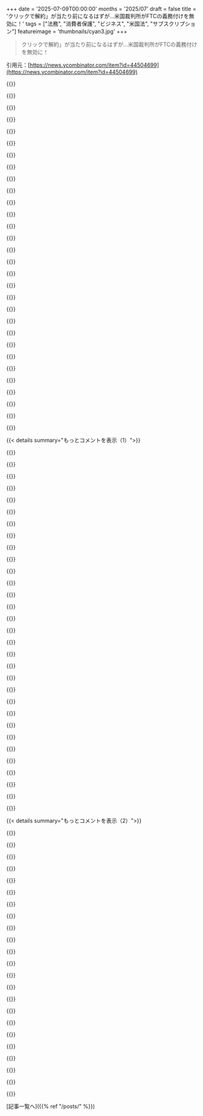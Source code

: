 +++
date = '2025-07-09T00:00:00'
months = '2025/07'
draft = false
title = 'クリックで解約」が当たり前になるはずが…米国裁判所がFTCの義務付けを無効に！'
tags = ["法務", "消費者保護", "ビジネス", "米国法", "サブスクリプション"]
featureimage = 'thumbnails/cyan3.jpg'
+++

> クリックで解約」が当たり前になるはずが…米国裁判所がFTCの義務付けを無効に！

引用元：[https://news.ycombinator.com/item?id=44504699](https://news.ycombinator.com/item?id=44504699)




{{<matomeQuote body="手続きの不備でFTCの規則が無効になったんだって。1億ドル以上の経済効果がある場合、事前分析が必要なのにFTCはそれを見積もり不足って判断されたんだ。もしこれを許したら、他の政府機関もわざと低く見積もるようになるって裁判官は言ってるね。" userName="ApolloFortyNine" createdAt="2025/07/09 15:53:24" color="#45d325">}}




{{<matomeQuote body="裁判所は法律に基づいて判決を下すって言うけど、Wickard v Filburn（1942）みたいに自家栽培まで「州際通商」って解釈する例もあるよ。法律の解釈って、結局のところ金持ちや権力者に都合の良いように選ばれてるんじゃないかな。" userName="Buttons840" createdAt="2025/07/09 18:47:51" color="">}}




{{<matomeQuote body="1億ドルの経済効果って基準、たった10個の信号機代くらいでしょ？<br>アメリカには3300万もの企業があるのに、そんな基準おかしいよ。でも、その基準を無視するのもどうかと思うね。だって数人が少し議論するだけでも、企業の時間コスト考えたら簡単に1億ドル超えちゃうし。" userName="Glyptodon" createdAt="2025/07/09 17:35:13" color="">}}




{{<matomeQuote body="企業が解約しにくくするために、わざとシステムを複雑にしたのが問題だよね。その修正コストは、企業の不公平なやり方が招いた結果だよ。もし最初から「クリックで解約」みたいにシンプルにしてたら、もっと経済が活性化したはずなのに。" userName="gmd63" createdAt="2025/07/09 17:54:28" color="#ff5c5c">}}




{{<matomeQuote body="これは企業寄り・消費者無視の最高裁の判決だよ。政府と裁判所は、消費者を助ける力を邪魔してるだけ。あるロースクールの学生が、Scalia判事を「企業の味方で、常に企業に投票するハッカー」って見抜いてたって話、まさにそれだね。" userName="marricks" createdAt="2025/07/09 17:12:55" color="">}}




{{<matomeQuote body="裁判所は法律に則る時と、都合の良い結論を出す時があるって話だね。法律が選択的に適用されるのはその通り。でも今回のケースでは、不合理で違法な結論を求めず、法律通りにやったことを批判すべきじゃないと思うよ。" userName="margalabargala" createdAt="2025/07/09 19:44:35" color="">}}




{{<matomeQuote body="解約が簡単になると、もっと多くの人が解約して、業界全体で1億ドルをはるかに超える影響が出るってことなのかな？" userName="sebzim4500" createdAt="2025/07/09 18:03:03" color="">}}




{{<matomeQuote body="FTCが常に低く見積もるようになるって話、見逃しちゃいけないよ。これは単なる消費者いじめじゃないんだ。チェックアンドバランスをしっかり保つためには、こういう小さな行動も大切だってこと。" userName="pinkmuffinere" createdAt="2025/07/09 17:24:53" color="">}}




{{<matomeQuote body="1億ドルの基準って、もしかしたら45年前の法律から来てるのかもね。今だと4億ドル近くになるはずなのに、インフレに連動してないのは残念だね。こういう情報、探すの本当大変だよ。[1] - https://www.nrc.gov/about-nrc/regulatory/rulemaking/flexibil...[2] - https://www.congress.gov/bill/104th-congress/senate-bill/942" userName="slg" createdAt="2025/07/09 17:49:15" color="#45d325">}}




{{<matomeQuote body="いや、1億ドルって数字は変更を実装するコストであって、影響を受ける企業の利益への影響じゃないと思うな。" userName="jakeydus" createdAt="2025/07/09 18:07:15" color="">}}




{{<matomeQuote body="問題は、裁判所が一部しか法の支配に従わないなら、その選択的な適用が法の外の意図のためかもしれないって考えるべきってことだよ。たまに法と一致しても、裁判官が本当の動機を隠すために法を使ってるだけで、実際には法を完全に無視してる事実は変わらないね。" userName="lisper" createdAt="2025/07/09 20:16:00" color="#45d325">}}




{{<matomeQuote body="確かに、異論はないよ。ただ言いたいのは、「ほとんどの場合法を無視する」状態から「常に法を無視する」状態へ移行するのが解決策じゃないってことだよ。" userName="margalabargala" createdAt="2025/07/11 15:59:12" color="#785bff">}}




{{<matomeQuote body="やっぱり、あの人が正しいと思うな…専門用語は“経済的影響”で、“実装コスト”じゃないよ。" userName="cortesoft" createdAt="2025/07/09 18:10:13" color="">}}




{{<matomeQuote body="ある意味、そういうことだよね。もし裁判所が一方の階級に選択的に有利な判決を下して、俺たちに何もできないなら、最善の策は選択的に彼らに不利な判決を促すことかもしれないね。" userName="BriggyDwiggs42" createdAt="2025/07/10 18:46:41" color="">}}




{{<matomeQuote body="もし1億ドルの影響ルールが判決理由なら、1億ドル超の詐欺も保護される？結局企業は、欲しくない人や継続課金を知らない人から金を取ってるんだよ。昨日、サービスを解約しようとしたら、小さく「1か月一時停止」と。解約したいのに！これで何人が引っかかってるのか。メールしたらCEOがポリシー変更すると言ったけど、信用してないね。" userName="pedalpete" createdAt="2025/07/09 22:16:22" color="#ff33a1">}}




{{<matomeQuote body="＞＞それは企業寄りで消費者には厳しいSupreme Courtだね<br>そうかもね？でも、これはSupreme Courtじゃないよ。「…was vacated by the US Court of Appeals for the 8th Circuit.」なんだから。" userName="skeeter2020" createdAt="2025/07/09 17:25:30" color="#785bff">}}




{{<matomeQuote body="正直、後者の方がいいな。そうすれば彼らのもっともらしい否認の可能性が消えて、裁判所が暴走してるってことが明らかになるからね。" userName="lisper" createdAt="2025/07/11 17:52:01" color="">}}




{{<matomeQuote body="バカげてるのは、顧客が使わないサブスクの追加月数に払った1億ドル以上もの損失を誰も気にしてないことだよ。俺は対抗するルールがあるべきだと思う。例えば、顧客の影響がXドルなら企業の損失がいくらでも関係ないとか、あるいはどちらか高い方が勝つとか、よく分からないけどさ。" userName="didibus" createdAt="2025/07/09 20:37:29" color="#45d325">}}




{{<matomeQuote body="そして企業は人なんだ…" userName="chairmansteve" createdAt="2025/07/09 20:47:26" color="">}}




{{<matomeQuote body="企業も権利を持ってる人たちで構成されてるって思わない？" userName="parineum" createdAt="2025/07/10 23:35:25" color="">}}




{{<matomeQuote body="政府の法律や規制が特定の金額に言及するのに、なんでインフレに連動しないのか謎だよね。めちゃくちゃだよ。この仕事は主に労働統計局がCPIでやってるけど、食品や燃料は含まないんだ。BEAもインフレの指標をいくつか維持してるけど、これらは不安定で国際政治にも影響される。お金の供給量のインフレは、お金が作られる過程が複雑だからこれまた厄介。お金に関わる法律をより分かりやすくするには、より健全で透明な金融政策が必要だね。" userName="jMyles" createdAt="2025/07/10 02:51:39" color="#ff33a1">}}




{{<matomeQuote body="それは分析を要求する法律に対するまともな議論だけど、裁判官がFTCに法律違反を許すべきだという良い議論にはならないよ。" userName="pavon" createdAt="2025/07/09 19:36:03" color="#785bff">}}




{{<matomeQuote body="俺もそう思ったけど、記事の判決によると、正当化の根拠は「順守コスト」の計算から来てるみたいだよ。行政法判事が、この規則の影響がしきい値を超え、順守コストが1億ドルを超えると判断したって、第8巡回区の判決に書いてあった。" userName="jakeydus" createdAt="2025/07/09 18:20:14" color="#785bff">}}




{{<matomeQuote body="「チェック＆バランスを強く保つべき」って文、なんか時制がしっくりこないな。「チェック＆バランスをもう一度強くしよう」みたいな方がいいんじゃない？" userName="antonvs" createdAt="2025/07/09 17:34:06" color="">}}




{{<matomeQuote body="この考え方、ここ数年で増えてるよね。今の米国政権の原因と同じだと思う。「これってたまに一部壊れてるなら、もう全部壊しちゃえ。そしたらもっと良くなる！」みたいな。何か高次の力が後から現れて、完全に壊れたシステムを良いものに置き換えてくれるって信じてるのかな？結局は、前よりもずっと悪くなるだけだと思うよ。" userName="margalabargala" createdAt="2025/07/15 00:41:52" color="#ff5c5c">}}




{{<matomeQuote body="なんで業界と経済を心配するんだ？特に、不正行為をしてる業界なら？顧客が解約できるようになることで“失われる”お金は、顧客が実際に生産的な業界を後押しするためのお金になるんだよ。" userName="gmd63" createdAt="2025/07/09 19:06:02" color="#785bff">}}




{{<matomeQuote body="「多くの判決と同じで、裁判官は常にそうすべきこととして、聞こえの良いことじゃなく実際の法律に基づいて判断した」って意見だけど、「常にそうすべきこと」には意見の余地があるよ。法的プラグマティズムはアメリカ法では有力な理論だからね。" userName="tshaddox" createdAt="2025/07/09 19:49:05" color="#ff33a1">}}




{{<matomeQuote body="「もし1億ドル影響ルールが判決の理由なら、1億ドル以上稼ぐ詐欺は守られちゃうんじゃない？」って？違うよ。1億ドルルールは、1億ドル以上の影響があるものが規制できないって言ってるんじゃなくて、そういうものにはもっと分析が必要だって言ってるだけだからね。" userName="tzs" createdAt="2025/07/09 23:51:42" color="#ff33a1">}}




{{<matomeQuote body="君の言うことは分かるけど、都合の良い時に変な判決を支持するより、悪い判決には長期的に戦う方が、長い目で見たら良い結果になると思うんだ。" userName="margalabargala" createdAt="2025/07/10 19:28:35" color="">}}




{{<matomeQuote body="FTCの「1億ドルルール」って、提案された規制に対して一般からの代替案を募り、それが効果的で安ければ採用するっていうプロセスだよ。このステップが予防する詐欺の額に依存する理由はないって話。<br>公開コメント期間や分析は数ヶ月しかかからないから、全体で見れば大した時間じゃないってさ。" userName="db48x" createdAt="2025/07/10 02:52:44" color="#785bff">}}




{{< details summary="もっとコメントを表示（1）">}}

{{<matomeQuote body="ヨーロッパの消費者保護法はアメリカよりずっと良いよ。ほとんどの国には独自の消費者保護機関があって、どんな苦情でも数ヶ月で解決されるんだ。<br>FTCはいつも悪い側についてるように見えるし、アメリカの消費者保護法はマジでひどいって感じるね。" userName="pjmlp" createdAt="2025/07/09 09:47:09" color="">}}




{{<matomeQuote body="新自由主義的な規制緩和と規制捕獲が、アメリカの連邦消費者保護を事実上ぶち壊しにしたんだよ。どっちが先かは分からないけどね。" userName="b00ty4breakfast" createdAt="2025/07/09 10:00:54" color="">}}




{{<matomeQuote body="どっちに振り切りすぎてもダメなんだよ。<br>アメリカのやり方ってのは、責任とコントロールを等しく分けるように、常識的に法律をゆっくり変えていくことだろ？<br>最近はこの「責任」の部分がどんどんおろそかになってるのが腹立つし、将来的に一番重要になるだろうね。" userName="scrubs" createdAt="2025/07/09 10:29:25" color="">}}




{{<matomeQuote body="アメリカの世紀はもう終わったんじゃないかな。機能する政府を取り戻せるかどうかも怪しいし、世界の地位はどんどん落ちていくだろうね。<br>そのうちアメリカは、資源採掘と汚いマフィア国家に支配された変な田舎みたいになっちゃうかもね。" userName="idiotsecant" createdAt="2025/07/09 11:13:17" color="">}}




{{<matomeQuote body="確かにアメリカの会社って、ヨーロッパの会社より顧客サービスや返金対応が良いことが多いよな。問題が起きるのは、その会社が市場を独占してたり、他に選択肢がない時なんだ。<br>だから、もし健全な競争環境が保たれてれば、消費者保護法とか機関がなくてもアメリカのやり方でいけるんじゃないかな。最近は企業が独占して、株主のためにユーザーをギリギリまで搾取してるのが問題だね。エンシッティフィケーションから抜け出す方法を見つける必要があるよ。" userName="mrtksn" createdAt="2025/07/09 11:54:36" color="#785bff">}}




{{<matomeQuote body="アメリカの会社でヨーロッパより顧客体験が悪い例ある？<br>逆に、AmazonとAppleはしょっちゅう「質問なし返金」してくれるだろ？あれってヨーロッパの規制よりはるかに基準高いぞ。" userName="mrtksn" createdAt="2025/07/09 12:35:48" color="">}}




{{<matomeQuote body="アメリカ人として、アメリカの一極支配が終わるのは大歓迎だよ。どの国の一極支配もいらないね。システム間の競争は世界にとって良いことだ。<br>アメリカが「汚いマフィア国家」になる可能性は低いと思うけど、アメリカの支配に依存してた世界のシステムや同盟関係が変わったり崩れたりするから、世界もアメリカも一度は悪くなるだろうね。" userName="ptero" createdAt="2025/07/09 11:34:45" color="">}}




{{<matomeQuote body="同時に、ヨーロッパの法律のせいでインターネットは「クッキーを承認」バナーだらけになっちゃったけどな。" userName="mindwork" createdAt="2025/07/09 16:59:04" color="">}}




{{<matomeQuote body="州を超えて誰がその役割を担うんだろうね？" userName="DaSHacka" createdAt="2025/07/09 11:26:02" color="">}}




{{<matomeQuote body="アメリカがやらなきゃ中国がやるだけだし、そんな世界には住みたくないでしょ。" userName="ordinaryradical" createdAt="2025/07/09 11:53:27" color="">}}




{{<matomeQuote body="FTCのせいじゃないよ。問題は米国議会が20年間まともに機能してないことだね。彼らはもうちゃんと法律を通さないから、FTCは既存の権限を再解釈して、できる範囲で規制をなんとか押し出そうとしてるだけなんだ。" userName="delfinom" createdAt="2025/07/09 11:02:38" color="#38d3d3">}}




{{<matomeQuote body="米国の覇権は純粋な技術力のおかげで、オッペンハイマーら多くの技術者が最高の兵器やシステムを開発し、妥協なき戦略で世界を支配したんだ。こんな技術力で世界を牛耳れる国は他にないよ。中国もだけど、次のTSMCやSpaceX、OpenAI、Googleは生まれないだろう。技術が勝負だね。今後50～100年の地政学的支配の鍵は、大規模な再利用可能ロケットとAIの統合能力だと思う。戦後の世界秩序は米国に優しかったけど、同じような単一の超大国はもう現れないかもね。" userName="sneak" createdAt="2025/07/09 11:56:19" color="#45d325">}}




{{<matomeQuote body="もしFTCが本来やるべきことをできないなら、存在し続けるFTCのせいだよ。目的に合ってないし、解散すべきだね。" userName="sneak" createdAt="2025/07/09 11:51:41" color="">}}




{{<matomeQuote body="正直、「質問なしの返金」は消費者のためじゃないと思うな。たぶん、返品対応にカスタマーサポートのリソースを割かなくて済むようにしてるんだろうね。高価な商品を何度も返品したら、きっと「質問なし」じゃなくなるはずだよ。" userName="noitpmeder" createdAt="2025/07/09 12:53:39" color="">}}




{{<matomeQuote body="まったく同感だよ。FTCかFCCか知らないけど、米国旅行でアメリカのSIMカードに切り替えると、迷惑SMSが来るようになって、止められないんだ。ヨーロッパの番号だと全然来ないのにね。" userName="aqme28" createdAt="2025/07/09 12:05:27" color="#45d325">}}




{{<matomeQuote body="ヨーロッパの方が断然いいけど、一部の裁判所やDPAs（特にアイルランドのDPA）は残念ながら、めちゃくちゃ企業寄りとして知られてるんだよね。" userName="Tainnor" createdAt="2025/07/09 16:34:13" color="#ff5c5c">}}




{{<matomeQuote body="＞DPA（特にアイルランドのDPA）はめちゃくちゃ企業寄りとして知られてる<br>例を挙げてくれる？アイルランドのDPAの核心的な問題は、リソースがひどく不足していて、世界最大の企業を相手にしてるってことだと思うよ。政府や国民のせいだとも言えるけど、それは変えるのがもっと難しいね（アイルランドは大規模なコロナ＼ウクライナのインフレ急騰後も政府を追い出さなかった唯一の国だから）。" userName="disgruntledphd2" createdAt="2025/07/10 10:22:23" color="#ff5c5c">}}




{{<matomeQuote body="ヨーロッパではSMSってあまり使わないんだよね？でもWhatsAppのスパムはすごいけどさ。" userName="rafram" createdAt="2025/07/09 13:26:04" color="">}}




{{<matomeQuote body="「左へ暴走した」ってのは、クリスチャンの中道男性が大統領になった時でしょ。右へ暴走したら、強制収容所作っちゃうんだからさ。" userName="Arubis" createdAt="2025/07/09 12:28:28" color="">}}




{{<matomeQuote body="消費者保護に反対するやつらマジで頭悪い。スタートアップってタダで金儲けしてんのか？行動ベース広告は全部禁止すべきでしょ。GDPRはバランス取れてるのにさ。ウェブサイトはGoogleにデータ流してるし、PIIブローカーにもデータ渡してる。データ収集しなきゃバナーなんていらないし、企業は金ケチってんの。EUが悪いとか言うなよな。" userName="okanat" createdAt="2025/07/09 17:10:02" color="#ff33a1">}}




{{<matomeQuote body="ヨーロッパがアメリカに逆らわなかったから、アメリカが超大国になったんだ。EUはアメリカよりデカいけど、アメリカと大体意見が合うから、わざわざ対抗したりしなかったんだよ。" userName="bluGill" createdAt="2025/07/09 12:49:32" color="">}}




{{<matomeQuote body="戦後の世界秩序がアメリカに超有利だったって言うけど、なんでそれが続かないと思うわけ？SpaceX、OpenAI、Googleなんて最近できたばっかじゃん。なんで急に終わりになるって決めつけるんだよ。" userName="DaSHacka" createdAt="2025/07/09 12:05:06" color="">}}




{{<matomeQuote body="FTCは、存在する・しないとか、どの法律を施行するか決められないんだ。任務を放棄するのは法律違反になるし、裁判所がFTCの行動を是正するのはシステムがちゃんと動いてる証拠だよ。法律がないなら、それは議会の責任。議会はFTCの存在とか予算、法律を全部コントロールしてるのに、なんで仕事してないんだ？それが問題だよな。" userName="evilduck" createdAt="2025/07/09 13:12:08" color="#ff5c5c">}}




{{<matomeQuote body="なんで中国とか一国だけが世界を動かすって話になるんだ？中国、EU、アメリカが同じくらい影響力を持つのは無理なの？アメリカは右傾化してるし、企業が賄賂で大統領を操れる状況じゃ、アメリカがマシって言えないよ。政府の部門が持ってるはずの権力を、全部大統領に渡してるじゃん。" userName="scarface_74" createdAt="2025/07/09 14:22:08" color="">}}




{{<matomeQuote body="アメリカが「左に暴走した」なんてこと、いつあったんだよ？社会正義の意識はちょっとあったけど、左寄りの経済的な法律には繋がらなかったじゃん。左翼的な運動すら、中道右派に骨抜きにされてきたんだぞ。この「どっちもどっち」って考え方、マジ勘弁してほしい。アメリカの歴史は基本右寄りなんだからさ。" userName="MSFT_Edging" createdAt="2025/07/09 11:56:22" color="">}}




{{<matomeQuote body="どんなに良い意図で作られた法律でも、思わぬ結果が出ちゃうことはある。良い意図だったからって、それが結果の原因じゃないってことにはならないんだよ。" userName="crims0n" createdAt="2025/07/09 18:01:12" color="">}}




{{<matomeQuote body="アメリカがどこまで落ちるか次第だけど、悲しいかな、中国よりもっとひどい国になる途中だよ。それか、そうなるだろうね。" userName="dinfinity" createdAt="2025/07/09 12:18:50" color="">}}




{{<matomeQuote body="戦後のヨーロッパがアメリカ側についたのは、自らの選択じゃなくて、戦争で壊滅した後にアメリカとソ連に占領され、アメリカに解放してもらったからだってさ。EUがアメリカより人口多いとか言ってるけど、それとは話が違うよね。" userName="bitcurious" createdAt="2025/07/09 13:27:51" color="">}}




{{<matomeQuote body="ネオリベラルの規制緩和ってやつ、どこにあるの？規制当局の癒着はよく見るけど、ネット中立性潰したみたいに、だいたい保守派が消費者保護をぶっ壊してるじゃん。ヨーロッパ的な意味でのリベラリズムって話なら分かるけどさ。" userName="fuzzy_biscuit" createdAt="2025/07/09 11:41:15" color="#785bff">}}




{{<matomeQuote body="こんな判決、誰の役に立つっての？消費者のためにも国民のためにもならないじゃん。企業が顧客から金むしり取るための面倒な手続きを作るだけだろ。「FTCが規則を守らなかった」とかいう裁判所の言い分は、ただの口実だって。" userName="John23832" createdAt="2025/07/09 13:14:46" color="#38d3d3">}}

{{</details>}}




{{< details summary="もっとコメントを表示（2）">}}

{{<matomeQuote body="記事を読めば分かるけど、裁判所はルール自体には同情的だったんだよ。でもFTCが年間1億ドル以上の経済効果があるルールなのに、必要な事前分析を怠ったのが原因。FTCのずさんな手続きが、今回の問題を引き起こしたんだね。" userName="caesil" createdAt="2025/07/09 14:59:34" color="#45d325">}}




{{<matomeQuote body="裁判所ってさ、政府のルールが良いか悪いかとか、消費者のためになるかなんて判断しないんだよ。彼らの主な役割は、手続きがちゃんと規則に沿ってるかとか、法的な技術面で問題ないかを確認することなんだ。" userName="rayiner" createdAt="2025/07/09 13:23:52" color="#45d325">}}




{{<matomeQuote body="裁判所が言う1億ドル以上の影響って見積もりがどれだけ正確かによるよね。FTCはもっと低いって分析してたし、そっちの方が信用できるんじゃないかって思うんだ。裁判官一人の意見より、FTCの分析の方が正しい可能性あるしね。" userName="rtkwe" createdAt="2025/07/09 15:39:05" color="">}}




{{<matomeQuote body="連邦主義者じゃない奴ら（リベラル派）は、「外縁からの放射（emanations from penumbras）」みたいなのを憲法論だって考えてるんだってさ。そんなのに、右派の裁判官はどうやって勝つっていうんだ？「法」っていうものの理解が、俺たちとは根本的に違うみたいだな。" userName="rayiner" createdAt="2025/07/09 13:51:18" color="">}}




{{<matomeQuote body="普通の資本主義の考え方だと、クリックで解約できる保証に余分にお金払いたくない消費者にとって、この判決は役に立つってことになるかな。月5ドルと6ドルのサービスがあって、6ドルの方はクリックで解約できる、みたいなね。俺みたいにジムの会費払ってるけど行かない怠け者が、ちゃんと使う人を補助してるわけだ。バカで怠惰な俺たちも、そういう形で金を使う選択肢があるべきだろ。" userName="hiAndrewQuinn" createdAt="2025/07/09 13:56:30" color="#785bff">}}




{{<matomeQuote body="FTCの分析が相手の意見より正確だと思うのはなんで？裁判官は何人もいて、彼らは自分だけの意見じゃなくて、対立する双方の主張を考慮して判断してるんだよ。それがアメリカの裁判所のやり方だからさ。" userName="zaphar" createdAt="2025/07/09 16:04:54" color="#45d325">}}




{{<matomeQuote body="「emanations from penumbras」という概念が初めて使われた裁判は、コネチカット州の避妊薬使用禁止法に関するものだったことを忘れるな。そんな規制が合憲であるべきだと思うか？" userName="syntheticcdo" createdAt="2025/07/09 14:03:49" color="">}}




{{<matomeQuote body="「合憲であるべきか」って話になると、それはもはや「法律」じゃなくて政策や哲学の話になるんだよ。「公衆衛生、福祉、道徳」の規制は州議会の特権だ。だから、憲法にその一般的な権限を覆すものがあるかどうかが問題で、「emanations from penumbras」に頼るのは、それがないってことの譲歩だね。これは米国だけの話じゃなくて、ほとんどの西側民主主義国では薬の規制は議会の裁量に任されてるよ。" userName="rayiner" createdAt="2025/07/09 14:24:14" color="#785bff">}}




{{<matomeQuote body="裁判所の解釈や論理が、法律や法廷での弁護士の議論に基づいていなかった具体的な例を挙げられるか？俺には無理だよ。一部の意見には同意できないかもしれないけど、彼らが明確に法律や様々な弁護士の主張に基づいていないとは言えないんだ。" userName="zaphar" createdAt="2025/07/09 16:35:12" color="">}}




{{<matomeQuote body="ここで述べられていることは、結局のところ、余計な手間をかけた合法的な窃盗だよ。「支払いを止めにくくする」のと「支払いを簡単に止める特権に追加料金を請求する」のは、詐欺と恐喝みたいなもんだろ。たとえそれが法的に問題ないとしても、言い訳にはならないね。" userName="GolfPopper" createdAt="2025/07/09 15:16:33" color="#785bff">}}




{{<matomeQuote body="その要求は罠だし、満たせないよ。どんな答えも簡単に言いくるめられるしね。曖昧なのに制限的だ。" userName="BolexNOLA" createdAt="2025/07/09 16:36:36" color="">}}




{{<matomeQuote body="もしどの政権のイングループも超富裕層じゃないと思ってるなら、驚くことになるぞ。" userName="whamlastxmas" createdAt="2025/07/09 13:55:05" color="">}}




{{<matomeQuote body="最初に自発的にサインした契約を、解約するのに無料でなくするのは合法的な窃盗じゃないよ。そんなのは馬鹿げてるし、大げさだ。みんな日常的にやってるし、規模も深刻度も様々だ。まるで米国政府がNATOに「クリックで解約」オプションがないことに文句を言ってるようなもんだよ。" userName="hiAndrewQuinn" createdAt="2025/07/09 16:26:28" color="">}}




{{<matomeQuote body="裁判所は消費者や市民だけでなく、企業にも奉仕すべきだ。企業も守られるべき権利を持ってるからね。" userName="giingyui" createdAt="2025/07/09 14:15:59" color="#ff5733">}}




{{<matomeQuote body="もし裁判官がみんな客観的で、司法システムの構造的欠陥がトランプ政権やその弁護士によって悪用されてないって信じるなら、俺には説得できないな。例を挙げても、もし個人的に納得できないなら「裁判所はXを無罪とした、Yを責任ありとした」って言うだけでいい。俺が機能してないって言ってるシステムに訴えかけることもできるけど、君には「法律や既成概念がそう言ってる」っていうメリットがあるよね。君は自分の意見や結果に頼れるけど、俺はそうじゃない。だって君はケース自体を引用するから。この議論は最初からダメになってるんだよ。" userName="BolexNOLA" createdAt="2025/07/09 16:52:50" color="">}}




{{<matomeQuote body="これが経済にどんな影響があるの？こういうダークパターンって結局、ネットの価値は何も生み出さず、金がポケットからポケットへ動くだけだよ。その金はきっと他のところで使われるだろうし。" userName="vkou" createdAt="2025/07/09 16:36:34" color="#ff5733">}}




{{<matomeQuote body="政府が機能しないからなくすべきってのが君の意見なの？それとも、実際に改善するための提案でもあるの？" userName="zaphar" createdAt="2025/07/09 17:03:17" color="">}}




{{<matomeQuote body="ああ、政府が君の寝室に踏み込んで、コンドーム使っただけで逮捕するなんておかしいって考える、あのクレイジーなリベラルな裁判官のことね。" userName="martythemaniak" createdAt="2025/07/09 14:20:52" color="">}}




{{<matomeQuote body="最高裁が今の法律を無視して暴走してるのに、論点ずらしを持ち出すって、まさにそこがポイントだろ？俺たちには保守主義の強力な擁護者が必要だなんて言うけど、左翼がそんなにクレイジーだから、彼らをチェックする必要があるって？それが、トランプが今週やってることに合わせて憲法を書き換える必要がある理由なのか？右翼が法律を永久に自分たちの都合の良いようにしようと必死なのに、左翼を悪者にするなんて、かなり見え見えだね。" userName="hobs" createdAt="2025/07/09 14:19:46" color="#785bff">}}




{{<matomeQuote body="「公衆衛生、福祉、道徳」の規制は州議会の特権だって？じゃあ、その一般的な権限を覆す憲法上の何かがあるかっていうのが問題だよね。「影からの放射」に頼るのは、それがないことの譲歩だってことになる。この数ヶ月の君のコメントは、政府の権力に対する憲法の限界について、極端な逐語解釈を示してるように見えるよ。君の意見では、州政府は憲法の文言で文字通り禁止されてない限り、どんな行動でも取れるって言ってもいい？（言い換えれば、州政府にとっては、禁止されてないことは何でも許される？）14条修正案の下で、州政府が連邦政府と同じ範囲で権利章典を遵守しなければならないという原則についてはどう思う？君は定期的に「影からの放射」をからかってるけど、そのフレーズが単なる比喩以上の意味を持つって考えてる？（僕はジャスティス・ダグラスの実績については色々思うところがあるけど、これはその一つじゃないよ。）" userName="dctoedt" createdAt="2025/07/10 20:47:10" color="#ff33a1">}}




{{<matomeQuote body="法律がどうであれ、それが一貫して適用されるって知ってるのはみんなのためになるよね。もし古い法律がダメなら、新しい法律を作るのは議会の役目であって、司法の役目じゃないよ。" userName="derektank" createdAt="2025/07/09 16:02:06" color="#ff33a1">}}




{{<matomeQuote body="HNのガイドラインは「記事をクリックして読む」じゃなくて、「記事が言及している」って言うように求めてるよ。[0][0] https://news.ycombinator.com/newsguidelines.html" userName="julienchastang" createdAt="2025/07/09 15:10:53" color="">}}

{{</details>}}



[記事一覧へ]({{% ref "/posts/" %}})
